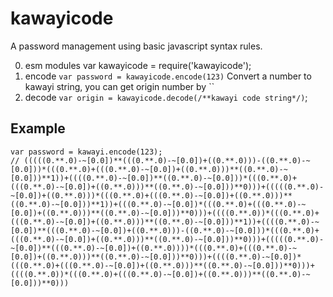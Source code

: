 # kawayicode
A password management using basic javascript syntax rules.

0. esm modules
var kawayicode = require('kawayicode');
1. encode
`var password = kawayicode.encode(123)`
Convert a number to kawayi string, you can get origin number by ``
2. decode
`var origin = kawayicode.decode(/**kawayi code string*/)`;


## Example

```
var password = kawayi.encode(123);
// (((((0.**.0)-~[0.0])**(((0.**.0)-~[0.0])+((0.**.0)))-((0.**.0)-~[0.0]))*(((0.**.0)+(((0.**.0)-~[0.0])+((0.**.0)))**((0.**.0)-~[0.0]))**1))+((((0.**.0)-~[0.0])**((0.**.0)-~[0.0]))*(((0.**.0)+(((0.**.0)-~[0.0])+((0.**.0)))**((0.**.0)-~[0.0]))**0)))+(((((0.**.0)-~[0.0])+((0.**.0)))*(((0.**.0)+(((0.**.0)-~[0.0])+((0.**.0)))**((0.**.0)-~[0.0]))**1))+(((0.**.0)-~[0.0])*(((0.**.0)+(((0.**.0)-~[0.0])+((0.**.0)))**((0.**.0)-~[0.0]))**0)))+((((0.**.0))*(((0.**.0)+(((0.**.0)-~[0.0])+((0.**.0)))**((0.**.0)-~[0.0]))**1))+((((0.**.0)-~[0.0])**(((0.**.0)-~[0.0])+((0.**.0)))-((0.**.0)-~[0.0]))*(((0.**.0)+(((0.**.0)-~[0.0])+((0.**.0)))**((0.**.0)-~[0.0]))**0)))+(((((0.**.0)-~[0.0])**(((0.**.0)-~[0.0])+((0.**.0))))*(((0.**.0)+(((0.**.0)-~[0.0])+((0.**.0)))**((0.**.0)-~[0.0]))**0)))+((((0.**.0)-~[0.0])*(((0.**.0)+(((0.**.0)-~[0.0])+((0.**.0)))**((0.**.0)-~[0.0]))**0)))+((((0.**.0))*(((0.**.0)+(((0.**.0)-~[0.0])+((0.**.0)))**((0.**.0)-~[0.0]))**0)))
```

